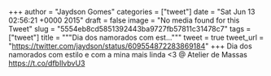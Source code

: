 
+++
author = "Jaydson Gomes"
categories = ["tweet"]
date = "Sat Jun 13 02:56:21 +0000 2015"
draft = false
image = "No media found for this Tweet"
slug = "5554eb8cd5851392443ba9727fb57811c31478c7"
tags = ["tweet"]
title = """Dia dos namorados com est..."""
tweet = true
tweet_url = "https://twitter.com/jaydson/status/609554872283869184"
+++
Dia dos namorados com estilo e com a mina mais linda &lt;3 @ Atelier de Massas https://t.co/dfbIlvbvU3

